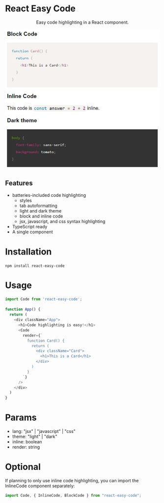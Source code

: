 # React Easy Code
<p align="center"> Easy code highlighting in a React component.</p>

<p align="center">
  <img src="./assets/react-easy-code.JPG" width="520px">
</p>

## Features
* batteries-included code highlighting
  * styles
  * tab autoformatting
  * light and dark theme
  * block and inline code
  * jsx, javascript, and css syntax highlighting
* TypeScript ready
* A single component

# Installation
```npm install react-easy-code```

# Usage
```js
import Code from 'react-easy-code';

function App() {
  return (
    <div className="App">
      <h1>Code highlighting is easy!</h1>
      <Code
        render={`
          function Card() {
            return (
              <div className="Card">
                <h1>This is a Card</h1>
              </div>
            )
          }
        `}
      />
    </div>
  )
}
```

# Params
* lang: "jsx" | "javascript" | "css"
* theme: "light" | "dark"
* inline: boolean
* render: string

# Optional
If planning to only use inline code highlighting, you can import the InlineCode component separately:
```js
import Code, { InlineCode, BlockCode } from "react-easy-code";
```